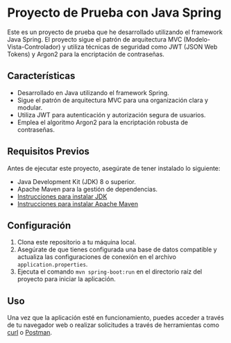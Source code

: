 # Proyecto de Prueba con Java Spring

Este es un proyecto de prueba que he desarrollado utilizando el framework Java Spring. El proyecto sigue el patrón de arquitectura MVC (Modelo-Vista-Controlador) y utiliza técnicas de seguridad como JWT (JSON Web Tokens) y Argon2 para la encriptación de contraseñas.

## Características

- Desarrollado en Java utilizando el framework Spring.
- Sigue el patrón de arquitectura MVC para una organización clara y modular.
- Utiliza JWT para autenticación y autorización segura de usuarios.
- Emplea el algoritmo Argon2 para la encriptación robusta de contraseñas.

## Requisitos Previos

Antes de ejecutar este proyecto, asegúrate de tener instalado lo siguiente:

- Java Development Kit (JDK) 8 o superior.
- Apache Maven para la gestión de dependencias.
- [Instrucciones para instalar JDK](https://www.oracle.com/java/technologies/javase-downloads.html)
- [Instrucciones para instalar Apache Maven](https://maven.apache.org/install.html)

## Configuración

1. Clona este repositorio a tu máquina local.
2. Asegúrate de que tienes configurada una base de datos compatible y actualiza las configuraciones de conexión en el archivo `application.properties`.
3. Ejecuta el comando `mvn spring-boot:run` en el directorio raíz del proyecto para iniciar la aplicación.

## Uso

Una vez que la aplicación esté en funcionamiento, puedes acceder a través de tu navegador web o realizar solicitudes a través de herramientas como [curl](https://insomnia.rest/download) o [Postman](https://www.postman.com/).

